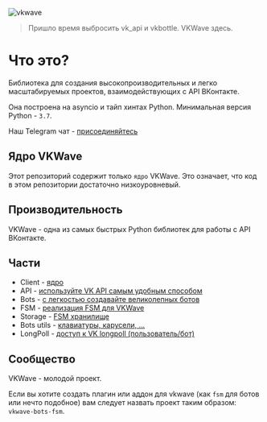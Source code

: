 ![vkwave](https://user-images.githubusercontent.com/28061158/75329873-7f738200-5891-11ea-9565-fd117ea4fc9e.jpg)

> Пришло время выбросить vk_api и vkbottle. VKWave здесь.

# Что это?

Библиотека для создания высокопроизводительных и легко масштабируемых проектов, взаимодействующих с API ВКонтакте.

Она построена на asyncio и тайп хинтах Python. Минимальная версия Python - `3.7`.

Наш Telegram чат - [присоединяйтесь](https://t.me/vkwave)

## Ядро VKWave

Этот репозиторий содержит только `ядро` VKWave. Это означает, что код в этом репозитории достаточно низкоуровневый.

## Производительность

VKWave - одна из самых быстрых Python библиотек для работы с API ВКонтакте.

## Части
- Client - [ядро](./vkwave/client)
- API - [используйте VK API самым удобным способом](./vkwave/api)
- Bots - [с легкостью создавайте великолепных ботов](./vkwave/bots)
- FSM - [реализация FSM для VKWave](./vkwave/bots/fsm)
- Storage - [FSM хранилище](./vkwave/bots/storage)
- Bots utils - [клавиатуры, карусели, ...](./vkwave/bots/utils)
- LongPoll - [доступ к VK longpoll  (пользователь/бот)](./vkwave/longpoll)

## Сообщество

VKWave - молодой проект.

Если вы хотите создать плагин или аддон для vkwave (как `fsm` для ботов или нечто подобное) вам следует назвать проект таким образом: `vkwave-bots-fsm`.
